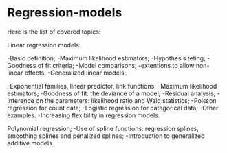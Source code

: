 # Regression-models

Here is the list of covered topics:

Linear regression models:

-Basic definition;
-Maximum likelihood estimators;
-Hypothesis teting;
-Goodness of fit criteria;
-Model comparisons;
-extentions to allow non-linear effects.
-Generalized linear models:

-Exponential families, linear predictor, link functions;
-Maximum likelihood estimators;
-Goodness of fit: the deviance of a model;
-Residual analysis;
-Inference on the parameters: likelihood ratio and Wald statistics;
-Poisson regression for count data;
-Logistic regression for categorical data;
-Other examples.
-Increasing flexibility in regression models:

Polynomial regression;
-Use of spline functions: regression splines, smoothing splines and penalized splines;
-Introduction to generalized additive models.
